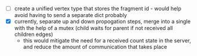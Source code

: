 - [ ] create a unified vertex type that stores the fragment id - would help avoid having to send a separate dict probably
- [x] currently, separate up and down propogation steps, merge into a single with the help of a mutex (child waits for parent if not received all children edges)
  - this would mitigate the need for a received count state in the server, and reduce the amount of communication that takes place
